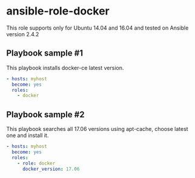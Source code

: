 # ansible-role-docker
This role supports only for Ubuntu 14.04 and 16.04 and tested on Ansible version 2.4.2

## Playbook sample #1
This playbook installs docker-ce latest version.
```yaml
- hosts: myhost
  become: yes
  roles:
    - docker
```

## Playbook sample #2
This playbook searches all 17.06 versions using apt-cache, choose latest one and install it.
```yaml
- hosts: myhost
  become: yes
  roles:
    - role: docker
      docker_version: 17.06
```